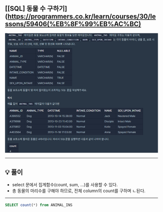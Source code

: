 ## [[SQL] 동물 수 구하기](https://programmers.co.kr/learn/courses/30/lessons/59406(%EB%8F%99%EB%AC%BC)
![](imgs/1.PNG)
___

## 💡 풀이
- select 문에서 집계함수(count, sum, ...)를 사용할 수 있다.
- 총 동물의 마리수를 구해야 하므로, 전체 column의 count를 구하며 ㄴ된다.
___
```sql
SELECT count(*) from ANIMAL_INS
```